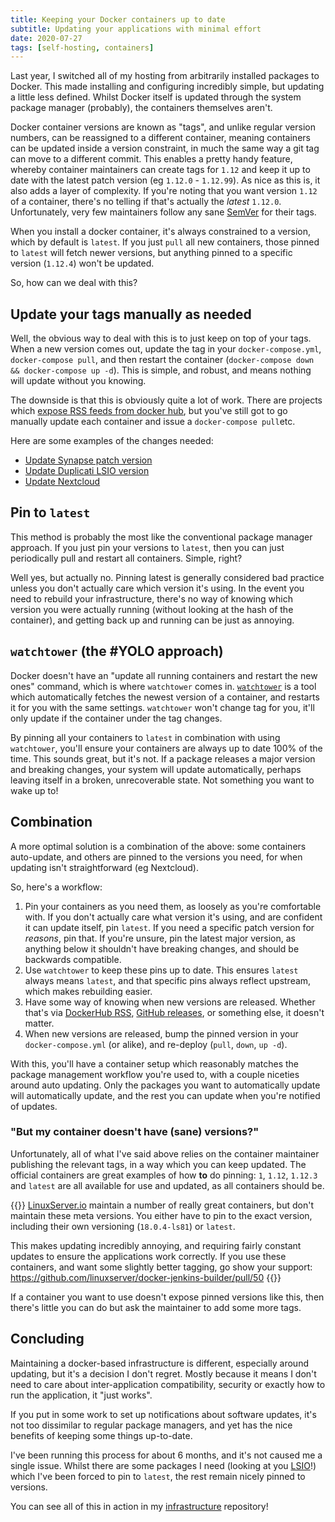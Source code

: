 ```yaml
---
title: Keeping your Docker containers up to date
subtitle: Updating your applications with minimal effort
date: 2020-07-27
tags: [self-hosting, containers]
---
```


Last year, I switched all of my hosting from arbitrarily installed packages to Docker. This made installing and configuring incredibly simple, but updating a little less defined. Whilst Docker itself is updated through the system package manager (probably), the containers themselves aren't.

Docker container versions are known as "tags", and unlike regular version numbers, can be reassigned to a different container, meaning containers can be updated inside a version constraint, in much the same way a git tag can move to a different commit. This enables a pretty handy feature, whereby container maintainers can create tags for `1.12` and keep it up to date with the latest patch version (eg `1.12.0` - `1.12.99`). As nice as this is, it also adds a layer of complexity. If you're noting that you want version `1.12` of a container, there's no telling if that's actually the _latest_ `1.12.0`. Unfortunately, very few maintainers follow any sane [SemVer](https://semver.org/) for their tags.

When you install a docker container, it's always constrained to a version, which by default is `latest`. If you just `pull` all new containers, those pinned to `latest` will fetch newer versions, but anything pinned to a specific version (`1.12.4`) won't be updated.

So, how can we deal with this?

## Update your tags manually as needed

Well, the obvious way to deal with this is to just keep on top of your tags. When a new version comes out, update the tag in your `docker-compose.yml`, `docker-compose pull`, and then restart the container (`docker-compose down && docker-compose up -d`). This is simple, and robust, and means nothing will update without you knowing.

The downside is that this is obviously quite a lot of work. There are projects which [expose RSS feeds from docker hub](https://docker-hub-rss.theconnman.vercel.app/), but you've still got to go manually update each container and issue a `docker-compose pull`etc.

Here are some examples of the changes needed:

- [Update Synapse patch version](https://github.com/RealOrangeOne/infrastructure/commit/452118e2a9f07b802840e34954e4a8ad9074e694)
- [Update Duplicati LSIO version](https://github.com/RealOrangeOne/infrastructure/commit/ba486a26e4457214509b8682473280d239036cd4)
- [Update Nextcloud](https://github.com/RealOrangeOne/infrastructure/commit/005cc528b6ace28b70197d1d73afb92443d1a1d7)

## Pin to `latest`

This method is probably the most like the conventional package manager approach. If you just pin your versions to `latest`, then you can just periodically pull and restart all containers. Simple, right?

Well yes, but actually no. Pinning latest is generally considered bad practice unless you don't actually care which version it's using. In the event you need to rebuild your infrastructure, there's no way of knowing which version you were actually running (without looking at the hash of the container), and getting back up and running can be just as annoying.

##  `watchtower` (the #YOLO approach)

Docker doesn't have an "update all running containers and restart the new ones" command, which is where `watchtower` comes in. [`watchtower`](https://containrrr.dev/watchtower/) is a tool which automatically fetches the newest version of a container, and restarts it for you with the same settings. `watchtower` won't change tag for you, it'll only update if the container under the tag changes.

By pinning all your containers to `latest` in combination with using `watchtower`, you'll ensure your containers are always up to date 100% of the time. This sounds great, but it's not. If a package releases a major version and breaking changes, your system will update automatically, perhaps leaving itself in a broken, unrecoverable state. Not something you want to wake up to!

## Combination

A more optimal solution is a combination of the above: some containers auto-update, and others are pinned to the versions you need, for when updating isn't straightforward (eg Nextcloud).

So, here's a workflow:

1. Pin your containers as you need them, as loosely as you're comfortable with. If you don't actually care what version it's using, and are confident it can update itself, pin `latest`. If you need a specific patch version for _reasons_, pin that. If you're unsure, pin the latest major version, as anything below it shouldn't have breaking changes, and should be backwards compatible.
2. Use `watchtower` to keep these pins up to date. This ensures `latest` always means `latest`, and that specific pins always reflect upstream, which makes rebuilding easier.
3. Have some way of knowing when new versions are released. Whether that's via [DockerHub RSS](https://docker-hub-rss.theconnman.vercel.app/), [GitHub releases](https://github.community/t/rss-feeds-for-github-projects/292), or something else, it doesn't matter.
4. When new versions are released, bump the pinned version in your `docker-compose.yml` (or alike), and re-deploy (`pull`, `down`, `up -d`).

With this, you'll have a container setup which reasonably matches the package management workflow you're used to, with a couple niceties around auto updating. Only the packages you want to automatically update will automatically update, and the rest you can update when you're notified of updates.

### "But my container doesn't have (sane) versions?"

Unfortunately, all of what I've said above relies on the container maintainer publishing the relevant tags, in a way which you can keep updated. The official containers are great examples of how **to** do pinning: `1`, `1.12`, `1.12.3` and `latest` are all available for use and updated, as all containers should be.

{{<block rant>}}
[LinuxServer.io](https://www.linuxserver.io/) maintain a number of really great containers, but don't maintain these meta versions. You either have to pin to the exact version, including their own versioning (`18.0.4-ls81`) or `latest`.

This makes updating incredibly annoying, and requiring fairly constant updates to ensure the applications work correctly. If you use these containers, and want some slightly better tagging, go show your support: https://github.com/linuxserver/docker-jenkins-builder/pull/50
{{</block>}}

If a container you want to use doesn't expose pinned versions like this, then there's little you can do but ask the maintainer to add some more tags.

## Concluding

Maintaining a docker-based infrastructure is different, especially around updating, but it's a decision I don't regret. Mostly because it means I don't need to care about inter-application compatibility, security or exactly how to run the application, it "just works".

If you put in some work to set up notifications about software updates, it's not too dissimilar to regular package managers, and yet has the nice benefits of keeping some things up-to-date.

I've been running this process for about 6 months, and it's not caused me a single issue. Whilst there are some packages I need (looking at you [LSIO](https://github.com/linuxserver/docker-jenkins-builder/pull/50)!) which I've been forced to pin to `latest`, the rest remain nicely pinned to versions.

You can see all of this in action in my [infrastructure](https://github.com/RealOrangeOne/infrastructure/) repository!
